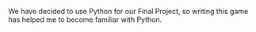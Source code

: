 We have decided to use Python for our Final Project, so writing this game has helped me to become familiar with Python.
